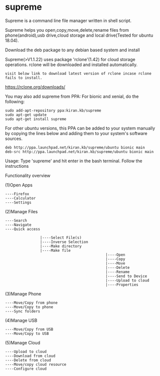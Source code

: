 # supreme
Supreme is a command line file manager written in shell script.

Supreme helps you open,copy,move,delete,rename files from phone(android),usb drive,cloud storage and local drive(Tested for ubuntu 18.04).

Download the deb package to any debian based system and install

Supreme(>V1.1.22) uses package 'rclone'(1.42) for cloud storage operations.  rclone will be downloaded and installed automatically.

    visit below link to download latest version of rclone incase rclone fails to install. 
  https://rclone.org/downloads/ 

You may also add supreme from PPA:
For bionic and xenial, do the following:

    sudo add-apt-repository ppa:kiran.kb/supreme
    sudo apt-get update
    sudo apt-get install supreme
    
For other ubuntu versions, this PPA can be added to your system manually by copying the lines below and adding them to your system's software sources.

    deb http://ppa.launchpad.net/kiran.kb/supreme/ubuntu bionic main 
    deb-src http://ppa.launchpad.net/kiran.kb/supreme/ubuntu bionic main

Usage: Type 'supreme' and hit enter in the bash terminal. Follow the instructions

Functionality overview

(1)Open Apps  


    ----Firefox                                  
    ----Calculator          
    ----Settings               
    
(2)Manage Files   


    ----Search                        
    ----Navigate                
    ----Quick access         
    
                    |----Select File(s)
                    |----Inverse Selection
                    |----Make directory
                    |----Make file
                                                  |----Open
                                                  |----Copy
                                                  |----Move
                                                  |----Delete
                                                  |----Rename
                                                  |----Send to Device
                                                  |----Upload to cloud
                                                  |----Properties

(3)Manage Phone    


    ----Move/Copy from phone          
    ----Move/Copy to phone            
    ----Sync folders                          
    
(4)Manage USB 


    ----Move/Copy from USB        
    ----Move/Copy to USB  
  
 (5)Manage Cloud
 
    ----Upload to cloud
    ----Download from cloud
    ----Delete from cloud
    ----Move/copy cloud resource
    ----Configure cloud
